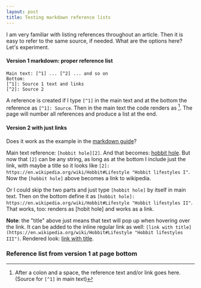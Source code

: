 ```yaml
---
layout: post
title: Testing markdown reference lists
---
```


I am very familiar with listing references throughout an article. Then it is easy to refer to the same source, if needed. What are the options here? Let's experiment.

#### Version 1 markdown: proper reference list

```
Main text: [^1] ... [^2] ... and so on
Bottom: 
[^1]: Source 1 text and links
[^2]: Source 2
```

A reference is created if I type `[^1]` in the main text and at the bottom the reference as `[^1]: Source`. Then in the main text the code renders as [^1]. The page will number all references and produce a list at the end.

#### Version 2 with just links

Does it work as the example in the [markdown guide](https://www.markdownguide.org/basic-syntax/#reference-style-links)?

Main text reference: `[hobbit hole][2]`. And that becomes: [hobbit hole][2]. But now that `[2]` can be any string, as long as at the bottom I include just the link, with maybe a title so it looks like `[2]: https://en.wikipedia.org/wiki/Hobbit#Lifestyle "Hobbit lifestyles I"`. Now the `[hobbit hole]` above becomes a link to wikipedia.

Or I could skip the two parts and just type `[hobbit hole]` by itself in main text. Then on the bottom define it as `[hobbit hole]: https://en.wikipedia.org/wiki/Hobbit#Lifestyle "Hobbit lifestyles II"`. That works, too: renders as [hobit hole] and works as a link.

**Note**: the "title" above just means that text will pop up when hovering over the link. It can be added to the inline regular link as well: `[link with title](https://en.wikipedia.org/wiki/Hobbit#Lifestyle "Hobbit lifestyles III")`. Rendered look: [link with title](https://en.wikipedia.org/wiki/Hobbit#Lifestyle "Hobbit lifestyles III"). 

[2]: https://en.wikipedia.org/wiki/Hobbit#Lifestyle "Hobbit lifestyles I"

[hobbit hole]: https://en.wikipedia.org/wiki/Hobbit#Lifestyle "Hobbit lifestyles II"

### Reference list from version 1 at page bottom

[^1]: After a colon and a space, the reference text and/or link goes here. (Source for `[^1]` in main text)
